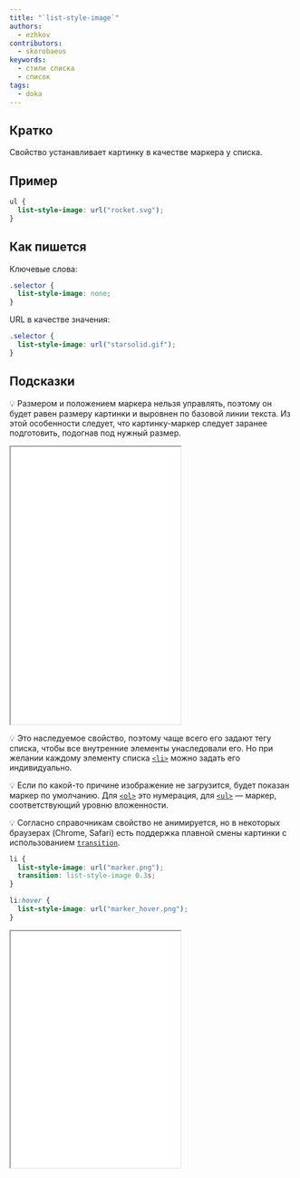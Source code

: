 ```yaml
---
title: "`list-style-image`"
authors:
  - ezhkov
contributors:
  - skorobaeus
keywords:
  - стили списка
  - список
tags:
  - doka
---
```


## Кратко

Свойство устанавливает картинку в качестве маркера у списка.

## Пример

```css
ul {
  list-style-image: url("rocket.svg");
}
```

## Как пишется

Ключевые слова:

```css
.selector {
  list-style-image: none;
}
```

URL в качестве значения:

```css
.selector {
  list-style-image: url("starsolid.gif");
}
```

## Подсказки

💡 Размером и положением маркера нельзя управлять, поэтому он будет равен размеру картинки и выровнен по базовой линии текста. Из этой особенности следует, что картинку-маркер следует заранее подготовить, подогнав под нужный размер.

<iframe title="Варианты list-style-image" src="demos/every/" height="489" sandbox></iframe>

💡 Это наследуемое свойство, поэтому чаще всего его задают тегу списка, чтобы все внутренние элементы унаследовали его. Но при желании каждому элементу списка [`<li>`](/html/li) можно задать его индивидуально.

💡 Если по какой-то причине изображение не загрузится, будет показан маркер по умолчанию. Для [`<ol>`](/html/ol) это нумерация, для [`<ul>`](/html/ul) — маркер, соответствующий уровню вложенности.

💡 Согласно справочникам свойство не анимируется, но в некоторых браузерах (Chrome, Safari) есть поддержка плавной смены картинки с использованием [`transition`](/css/transition).

```css
li {
  list-style-image: url("marker.png");
  transition: list-style-image 0.3s;
}

li:hover {
  list-style-image: url("marker_hover.png");
}
```

<iframe title="Анимация list-style-image" src="demos/transition/" height="417" sandbox></iframe>
